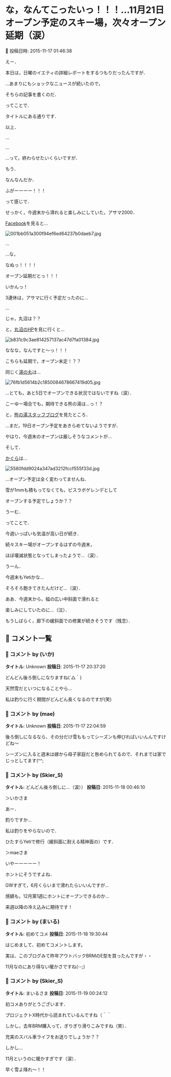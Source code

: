 # な，なんてこったいっ！！！…11月21日オープン予定のスキー場，次々オープン延期（涙）

📅 投稿日時: 2015-11-17 01:46:38

えー．


本日は，日曜のイエティの詳細レポートをするつもりだったんですが．


…あまりにもショックなニュースが続いたので，


そちらの記事を書くのだ．





ってことで．


タイトルにある通りです．


以上．





…


…


…って，終わらせたいくらいですが．


もう．


なんなんだか．


ふがーーーー！！！


って感じで．





せっかく，今週末から滑れると楽しみにしていた，アサマ2000．


[Facebook](https://www.facebook.com/pages/%E3%82%A2%E3%82%B5%E3%83%9E2000%E3%83%91%E3%83%BC%E3%82%AF/544741572217955)を見ると…




![001bb051a300f94ef6ed64237b0daeb7.jpg](images/001bb051a300f94ef6ed64237b0daeb7.jpg)




…


…な，


なぬっ！！！！


オープン延期だとっ！！！





いかんっ！


3連休は，アサマに行く予定だったのに…


…


じゃ，丸沼は？？


と，[丸沼のHP](http://www.marunuma.jp/)を見に行くと…




![b831c9c3ae814257137ac47d7fa01384.jpg](images/b831c9c3ae814257137ac47d7fa01384.jpg)




ななな，なんですと～っ！！！


こちらも延期で，オープン未定！？？





同じく[湯の丸](https://www.facebook.com/yunomaruski/photos/a.580219268659369.144953.580159975331965/1168566086491348/?type=3&theater)は…




![76fb1d5614b2c1850084678667419d05.jpg](images/76fb1d5614b2c1850084678667419d05.jpg)




…とても，あと5日でオープンできる状況ではないですね（涙）．





こーゆー場合でも，期待できる熊の湯は…っ！？


と，[熊の湯スタッフブログ](http://ameblo.jp/kumakumanoyu/entry-12096090442.html)を見たところ．


…まだ，19日オープン予定をあきらめてないようですが．


やはり，今週末のオープンは厳しそうなコメントが…





そして．


[かぐら](https://www.facebook.com/snowkagura/?fref=nf)は…




![5580fdd9024a347ad3212fccf555f33d.jpg](images/5580fdd9024a347ad3212fccf555f33d.jpg)




…オープン予定は全く変わってませんね．


雪が1mmも積もってなくても，ピスラボゲレンデとして


オープンする予定でしょうか？？


うーむ．





ってことで．


今週いっぱいも気温が高い日が続き．


続々スキー場がオープンするはずの今週末，


ほぼ壊滅状態となってしまったようで…（涙）．





うーん．


今週末もYetiかな…


そろそろ飽きてきたんだけど…（涙）．


ああ．今週末から，幅の広い中斜面で滑れると


楽しみにしていたのに…（泣）．





もうしばらく，廊下の緩斜面での修業が続きそうです（残念）．

## 💬 コメント一覧

### 💬 コメント by (いか)
**タイトル**: Unknown
**投稿日**: 2015-11-17 20:37:20

どんどん後ろ倒しになりますね(´△｀)

天然雪だといつになることやら…



私は釣りに行く期間がどんどん長くなるのですが(笑)

### 💬 コメント by (mae)
**タイトル**: Unknown
**投稿日**: 2015-11-17 22:04:59

後ろ倒しになるなら、その分だけ雪ももってシーズンも伸びればいいんんですけどね～



シーズンに入ると週末は嫁から母子家庭だと咎められてるので、それまでは家でじっとしてます(^^;

### 💬 コメント by (Skier_S)
**タイトル**: どんどん後ろ倒しに…（涙））
**投稿日**: 2015-11-18 00:46:10

＞いかさま

あー．

釣りですか…

私は釣りをやらないので．

ひたすらYetiで修行（緩斜面に耐える精神面の）です．



＞maeさま

いやーーーーー！

ホントにそうですよね．

GWすぎて，6月くらいまで滑れたらいいんですが…

焼額も，12月第1週にホントにオープンできるのか…

来週以降の冷え込みに期待です！

### 💬 コメント by (まいる)
**タイトル**: 初めてコメ
**投稿日**: 2015-11-18 19:30:44

はじめまして、初めてコメントします。

実は、このブログみて昨年アウトバックBRMのE型を買ったんですが・・

11月なのにあり得ない暖かさですね(--;)

### 💬 コメント by (Skier_S)
**タイトル**: まいるさま
**投稿日**: 2015-11-19 00:24:12

初コメありがとうございます．

プロジェクトX時代から読まれているんですね（＾＾

しかし，去年BRM購入って，ぎりぎり滑りこみですね（笑）．

充実のスバル車ライフをお送りでしょうか？？



しかし…

11月というのに暖かすぎです（涙）．

早く雪よ降れ～！！


